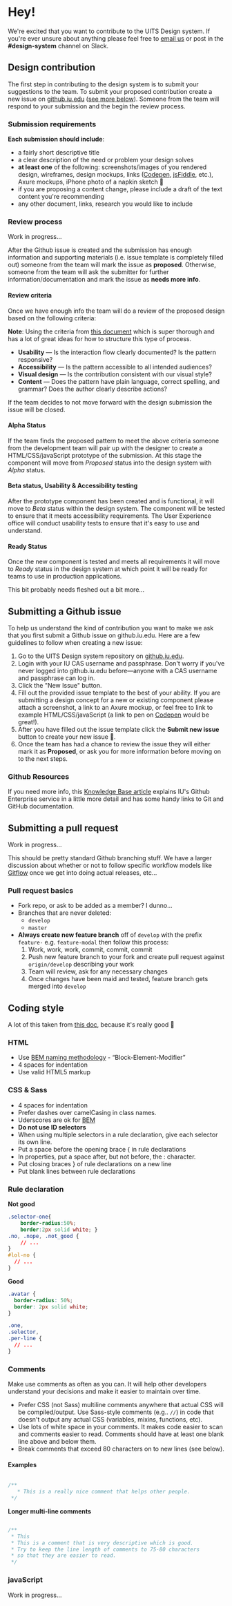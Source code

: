 # Hey!

We're excited that you want to contribute to the UITS Design system. If you're ever unsure about anything please feel free to [email us](mailto:uxo@iu.edu) or post in the **#design-system** channel on Slack.

## Design contribution
The first step in contributing to the design system is to submit your suggestions to the team. To submit your proposed contribution create a new issue on [github.iu.edu](https://github.iu.edu/UITS/uitsds/issues) ([see more below](submitting-a-github-issue)). Someone from the team will respond to your submission and the begin the review process.

### Submission requirements

**Each submission should include**:

- a fairly short descriptive title
- a clear description of the need or problem your design solves
- **at least one** of the following: screenshots/images of you rendered design, wireframes, design mockups, links ([Codepen](http://codepen.io/), [jsFiddle](https://jsfiddle.net/), etc.), Axure mockups, iPhone photo of a napkin sketch :pencil:
- if you are proposing a content change, please include a draft of  the text content you're recommending
- any other document, links, research you would like to include

### Review process
Work in progress...

After the Github issue is created and the submission has enough information and supporting materials (i.e. issue template is completely filled out) someone from the team will mark the issue as **proposed**. Otherwise, someone from the team will ask the submitter for further information/documentation and mark the issue as **needs more info**.

#### Review criteria
Once we have enough info the team will do a review of the proposed design based on the following criteria:

**Note**: Using the criteria from [this document](https://github.com/18F/web-design-standards/wiki/Contribution-Guidelines%3A-Design) which is super thorough and has a lot of great ideas for how to structure this type of process.

- **Usability** — Is the interaction flow clearly documented? Is the pattern responsive?
- **Accessibility** — Is the pattern accessible to all intended audiences?
- **Visual design** — Is the contribution consistent with our visual style?
- **Content** — Does the pattern have plain language, correct spelling, and grammar? Does the author clearly describe actions?

If the team decides to not move forward with the design submission the issue will be closed.

#### Alpha Status
If the team finds the proposed pattern to meet the above criteria someone from the development team will pair up with the designer to create a HTML/CSS/javaScript prototype of the submission. At this stage the component will move from _Proposed_ status into the design system with _Alpha_ status.

#### Beta status, Usability & Accessibility testing
After the prototype component has been created and is functional, it will move to _Beta_ status within the design system. The component will be tested to ensure that it meets accessibility requirements. The User Experience office will conduct usability tests to ensure that it's easy to use and understand.

#### Ready Status
Once the new component is tested and meets all requirements it will move to _Ready_ status in the design system at which point it will be ready for teams to use in production applications.

This bit probably needs fleshed out a bit more...

## Submitting a Github issue

To help us understand the kind of contribution you want to make we ask that you first submit a Github issue on github.iu.edu. Here are a few guidelines to follow when creating a new issue:

1. Go to the UITS Design system repository on [github.iu.edu](https://github.iu.edu/UITS/uitsds/issues).
2. Login with your IU CAS username and passphrase. Don't worry if you've never logged into github.iu.edu before—anyone with a CAS username and passphrase can log in.
3. Click the "New Issue" button.
4. Fill out the provided issue template to the best of your ability. If you are submitting a design concept for a new or existing component please attach a screenshot, a link to an Axure mockup, or feel free to link to example HTML/CSS/javaScript (a link to pen on [Codepen](http://codepen.io/) would be great!).
5. After you have filled out the issue template click the **Submit new issue** button to create your new issue :tada:.
6. Once the team has had a chance to review the issue they will either mark it as **Proposed**, or ask you for more information before moving on to the next steps.

### Github Resources
If you need more info, this [Knowledge Base article](https://kb.iu.edu/d/bagk) explains IU's Github Enterprise service in a little more detail and has some handy links to Git and GitHub documentation.

## Submitting a pull request
Work in progress...

This should be pretty standard Github branching stuff. We have a larger discussion about whether or not to follow specific workflow models like [Gitflow](https://danielkummer.github.io/git-flow-cheatsheet/) once we get into doing actual releases, etc...

### Pull request basics

- Fork repo, or ask to be added as a member? I dunno...
- Branches that are never deleted:
	- `develop`
	- `master`
- **Always create new feature branch** off of `develop` with the prefix `feature-` e.g. `feature-modal` then follow this process:
	1. Work, work, work, commit, commit, commit
	2. Push new feature branch to your fork and create pull request against `origin/develop` describing your work
	3. Team will review, ask for any necessary changes
	4. Once changes have been maid and tested, feature branch gets merged into `develop`

## Coding style
A lot of this taken from [this doc](https://github.com/airbnb/css/blob/master/README.md), because it's really good :100:

### HTML
- Use [BEM naming methodology](https://css-tricks.com/bem-101/) - “Block-Element-Modifier”
- 4 spaces for indentation
- Use valid HTML5 markup

### CSS & Sass

- 4 spaces for indentation
- Prefer dashes over camelCasing in class names.
- Uderscores are ok for [BEM](https://csswizardry.com/2013/01/mindbemding-getting-your-head-round-bem-syntax/)
- **Do not use ID selectors**
- When using multiple selectors in a rule declaration, give each selector its own line.
- Put a space before the opening brace { in rule declarations
- In properties, put a space after, but not before, the : character.
- Put closing braces } of rule declarations on a new line
- Put blank lines between rule declarations

### Rule declaration

**Not good**

```css
.selector-one{
    border-radius:50%;
    border:2px solid white; }
.no, .nope, .not_good {
    // ...
}
#lol-no {
  // ...
}
```

**Good**

```css
.avatar {
  border-radius: 50%;
  border: 2px solid white;
}

.one,
.selector,
.per-line {
  // ...
}
```


### Comments
Make use comments as often as you can. It will help other developers understand your decisions and make it easier to maintain over time.

- Prefer CSS (not Sass) multiline comments anywhere that actual CSS will be compiled/output. Use Sass-style comments (e.g.. `//`) in code that doesn't output any actual CSS (variables, mixins, functions, etc).
- Use lots of white space in your comments. It makes code easier to scan and comments easier to read. Comments should have at least one blank line above and below them.
- Break comments that exceed 80 characters on to new lines (see below).

#### Examples

```css

/**
   * This is a really nice comment that helps other people.
 */

```

**Longer multi-line comments**
```css

/**
 * This
 * This is a comment that is very descriptive which is good.
 * Try to keep the line length of comments to 75-80 characters
 * so that they are easier to read.
 */

```

### javaScript
Work in progress...
